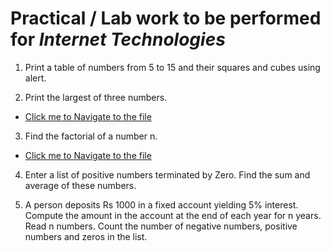 # Practical / Lab work to be performed for **_Internet Technologies_**

1. Print a table of numbers from 5 to 15 and their squares and cubes using alert.

<!-- - [Click me to Navigate to the file]() -->

2. Print the largest of three numbers.

- [Click me to Navigate to the file](https://github.com/PriyanshuMallick/B.Sc.CollegeCodeBasics/blob/main/5th_Semester/IT/02_largestNum.html)

3. Find the factorial of a number n.

- [Click me to Navigate to the file](https://github.com/PriyanshuMallick/B.Sc.CollegeCodeBasics/blob/main/5th_Semester/IT/03_factorial.html)

4. Enter a list of positive numbers terminated by Zero. Find the sum and average of these numbers.

<!-- - [Click me to Navigate to the file]() -->

5. A person deposits Rs 1000 in a fixed account yielding 5% interest. Compute the amount in the account at the end of each year for n years. Read n numbers. Count the number of negative numbers, positive numbers and zeros in the list.

<!-- - [Click me to Navigate to the file]() -->
